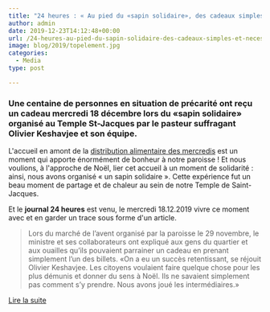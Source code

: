 ```yaml
---
title: "24 heures : « Au pied du «sapin solidaire», des cadeaux simples et nécessaires »"
author: admin
date: 2019-12-23T14:12:48+00:00
url: /24-heures-au-pied-du-sapin-solidaire-des-cadeaux-simples-et-necessaires/
image: blog/2019/topelement.jpg
categories:
  - Media
type: post

---
```

### Une centaine de personnes en situation de précarité ont reçu un cadeau mercredi 18 décembre lors du «sapin solidaire» organisé au Temple St-Jacques par le pasteur suffragant Olivier Keshavjee et son équipe.


L'accueil en amont de la [distribution alimentaire des mercredis][1] est un moment qui apporte énormément de bonheur à notre paroisse ! Et nous voulions, à l'approche de Noël, lier cet accueil à un moment de solidarité : ainsi, nous avons organisé « un sapin solidaire ». Cette expérience fut un beau moment de partage et de chaleur au sein de notre Temple de Saint-Jacques.

Et le **journal 24 heures** est venu, le mercredi 18.12.2019 vivre ce moment avec et en garder un trace sous forme d'un article. 

> Lors du marché de l’avent organisé par la paroisse le 29 novembre, le ministre et ses collaborateurs ont expliqué aux gens du quartier et aux ouailles qu’ils pouvaient parrainer un cadeau en prenant simplement l’un des billets. «On a eu un succès retentissant, se réjouit Olivier Keshavjee. Les citoyens voulaient faire quelque chose pour les plus démunis et donner du sens à Noël. Ils ne savaient simplement pas comment s’y prendre. Nous avons joué les intermédiaires.»

<a href="https://www.24heures.ch/vaud-regions/pied-sapin-solidaire-cadeaux-simples-necessaires/story/26780615" class="btn btn-primary">Lire la suite</a>

 [1]: https://www.open-source.church/accueil-alimentaire/
